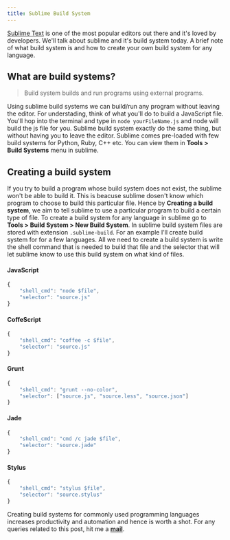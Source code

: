 ```yaml
---
title: Sublime Build System
---
```


[Sublime Text](https://www.sublimetext.com/) is one of the most popular editors out there and it's loved by developers. We'll talk about sublime and it's build system today. A brief note of what build system is and how to create your own build system for any language.

## What are build systems?

> Build system builds and run programs using external programs.

Using sublime build systems we can build/run any program without leaving the editor. For understading, think of what you'll do to build a JavaScript file. You'll hop into the terminal and type in ```node yourFileName.js``` and node will build the js file for you. Sublime build system exactly do the same thing, but without having you to leave the editor. Sublime comes pre-loaded with few build systems for Python, Ruby, C++ etc. You can view them in **Tools > Build Systems** menu in sublime.

## Creating a build system

If you try to build a program whose build system does not exist, the sublime won't be able to build it. This is beacuse sublime dosen't know which program to choose to build this particular file. Hence by **Creating a build system**, we aim to tell sublime to use a particular program to build a certain type of file. To create a build system for any language in sublime go to **Tools > Build System > New Build System**. In sublime build system files are stored with extension ```.sublime-build```. For an example I'll create build system for for a few languages. All we need to create a build system is write the shell command that is needed to build that file and the selector that will let sublime know to use this build system on what kind of files.

#### JavaScript

```javascript
{
	"shell_cmd": "node $file",
	"selector": "source.js"
}
```

#### CoffeScript

```javascript
{
	"shell_cmd": "coffee -c $file",
	"selector": "source.js"
}
```

#### Grunt

```javascript
{
    "shell_cmd": "grunt --no-color",
    "selector": ["source.js", "source.less", "source.json"]
}
```

#### Jade

```javascript
{
    "shell_cmd": "cmd /c jade $file",
    "selector": "source.jade"
}
```

#### Stylus

```javascript
{
    "shell_cmd": "stylus $file",
    "selector": "source.stylus"
}
```

Creating build systems for commonly used programming languages increases productivity and automation and hence is worth a shot. For any queries related to this post, hit me a **[mail](mailto:ashishgupta.3197@gmail.com)**.